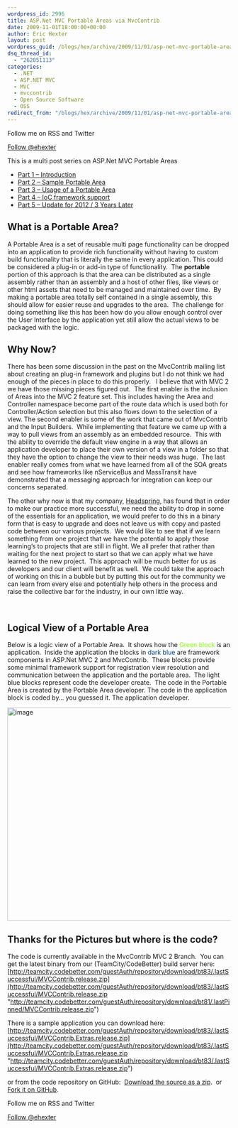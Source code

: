 ```yaml
---
wordpress_id: 2996
title: ASP.Net MVC Portable Areas via MvcContrib
date: 2009-11-01T18:00:00+00:00
author: Eric Hexter
layout: post
wordpress_guid: /blogs/hex/archive/2009/11/01/asp-net-mvc-portable-areas-via-mvccontrib.aspx
dsq_thread_id:
  - "262051113"
categories:
  - .NET
  - ASP.NET MVC
  - MVC
  - mvccontrib
  - Open Source Software
  - OSS
redirect_from: "/blogs/hex/archive/2009/11/01/asp-net-mvc-portable-areas-via-mvccontrib.aspx/"
---
```

Follow me on RSS and Twitter
  
<a class="twitter-follow-button" style="float: left; valign: top;" href="https://twitter.com/ehexter" data-show-count="false" data-size="large">Follow @ehexter</a><a style="float: left;" title="Subscribe to my feed" type="application/rss+xml" href="https://feeds.feedburner.com/EricHexter" rel="alternate"><img style="border: 0; padding-right: 10px;" src="https://www.feedburner.com/fb/images/pub/feed-icon32x32.png" alt="" /></a>

&nbsp;

This is a multi post series on ASP.Net MVC Portable Areas

  * [Part 1 – Introduction](http://lostechies.com/erichexter/2009/11/01/asp-net-mvc-portable-areas-via-mvccontrib/)
  * [Part 2 – Sample Portable Area](/blogs/hex/archive/2009/11/02/asp-net-mvc-portable-areas-part-2.aspx)
  * [Part 3 – Usage of a Portable Area](/blogs/hex/archive/2009/11/03/asp-net-mvc-portable-areas-part-3.aspx)
  * [Part 4 &#8211; IoC framework support](/blogs/hex/archive/2009/11/04/asp-net-mvc-portable-area-part-4-ioc-framework-support.aspx)
  * [Part 5 &#8211; Update for 2012 / 3 Years Later](http://lostechies.com/erichexter/2012/11/26/portable-areas-3-years-later/)

## 

## What is a Portable Area?

A Portable Area is a set of reusable multi page functionality can be dropped into an application to provide rich functionality without having to custom build functionality that is literally the same in every application. This could be considered a plug-in or add-in type of functionality.  The **portable** portion of this approach is that the area can be distributed as a single assembly rather than an assembly and a host of other files, like views or other html assets that need to be managed and maintained over time.  By making a portable area totally self contained in a single assembly, this should allow for easier reuse and upgrades to the area.  The challenge for doing something like this has been how do you allow enough control over the User Interface by the application yet still allow the actual views to be packaged with the logic.

## Why Now?

There has been some discussion in the past on the MvcContrib mailing list about creating an plug-in framework and plugins but I do not think we had enough of the pieces in place to do this properly.   I believe that with MVC 2 we have those missing pieces figured out.  The first enabler is the inclusion of Areas into the MVC 2 feature set. This includes having the Area and Controller namespace become part of the route data which is used both for Controller/Action selection but this also flows down to the selection of a view. The second enabler is some of the work that came out of MvcContrib and the Input Builders.  While implementing that feature we came up with a way to pull views from an assembly as an embedded resource.  This with the ability to override the default view engine in a way that allows an application developer to place their own version of a view in a folder so that they have the option to change the view to their needs was huge.  The last enabler really comes from what we have learned from all of the SOA greats and see how frameworks like nServiceBus and MassTransit have demonstrated that a messaging approach for integration can keep our concerns separated.

The other why now is that my company, [Headspring](http://www.headspring.com), has found that in order to make our practice more successful, we need the ability to drop in some of the essentials for an application, we would prefer to do this in a binary form that is easy to upgrade and does not leave us with copy and pasted code between our various projects.  We would like to see that if we learn something from one project that we have the potential to apply those learning&#8217;s to projects that are still in flight. We all prefer that rather than waiting for the next project to start so that we can apply what we have learned to the new project.  This approach will be much better for us as developers and our client will benefit as well.  We could take the approach of working on this in a bubble but by putting this out for the community we can learn from every else and potentially help others in the process and raise the collective bar for the industry, in our own little way.

&nbsp;

## Logical View of a Portable Area

Below is a logic view of a Portable Area.  It shows how the <span style="color: #80ff00;">Green block</span> is an application.  Inside the application the blocks in <span style="color: #004080;">dark blue</span> are framework components in ASP.Net MVC 2 and MvcContrib.  These blocks provide some minimal framework support for registration view resolution and communication between the application and the portable area.  The light blue blocks represent code the developer create.  The code in the Portable Area is created by the Portable Area developer. The code in the application block is coded by… you guessed it. The application developer.

[<img style="border-width: 0px;" src="//lostechies.com/erichexter/files/2011/03/image_thumb_35686ED4.png" alt="image" width="614" height="480" border="0" />](//lostechies.com/erichexter/files/2011/03/image_176A60E0.png)

## Thanks for the Pictures but where is the code?

The code is currently available in the MvcContrib MVC 2 Branch.  You can get the latest binary from our (TeamCity/CodeBetter) build server here:  [http://teamcity.codebetter.com/guestAuth/repository/download/bt83/.lastSuccessful/MVCContrib.release.zip](http://teamcity.codebetter.com/guestAuth/repository/download/bt83/.lastSuccessful/MVCContrib.release.zip "http://teamcity.codebetter.com/guestAuth/repository/download/bt81/.lastPinned/MVCContrib.release.zip")

There is a sample application you can download here: [http://teamcity.codebetter.com/guestAuth/repository/download/bt83/.lastSuccessful/MVCContrib.Extras.release.zip](http://teamcity.codebetter.com/guestAuth/repository/download/bt83/.lastSuccessful/MVCContrib.Extras.release.zip "http://teamcity.codebetter.com/guestAuth/repository/download/bt83/.lastSuccessful/MVCContrib.Extras.release.zip")

or from the code repository on GitHub:  [Download the source as a zip](https://github.com/mvccontrib/MvcContrib/zipball/mvc2).  or [Fork it on GitHub](https://github.com/mvccontrib/MvcContrib/tree/mvc2).

Follow me on RSS and Twitter
  
<a class="twitter-follow-button" style="float: left; valign: top;" href="https://twitter.com/ehexter" data-show-count="false" data-size="large">Follow @ehexter</a><a style="float: left;" title="Subscribe to my feed" type="application/rss+xml" href="https://feeds.feedburner.com/EricHexter" rel="alternate"><img style="border: 0; padding-right: 10px;" src="https://www.feedburner.com/fb/images/pub/feed-icon32x32.png" alt="" /></a>